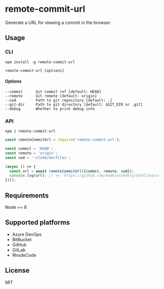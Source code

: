 # remote-commit-url

Generate a URL for viewing a commit in the browser.

## Usage

### CLI

``` shell
npm install -g remote-commit-url
```

``` shell
remote-commit-url [options]
```

#### Options

``` shell
--commit      Git commit ref [default: HEAD]
--remote      Git remote [default: origin]
--cwd         Path to git repository [default: .]
--git-dir     Path to git directory [default: $GIT_DIR or .git]
--debug       Whether to print debug info
```

### API

``` shell
npm i remote-commit-url
```

``` jsx
const remoteCommitUrl = require('remote-commit-url');

const commit = 'HEAD';
const remote = 'origin';
const cwd = '~/Code/dotfiles';

(async () => {
  const url = await remoteCommitUrl({commit, remote, cwd});
  console.log(url); // => 'https://github.com/madeleinedaly/dotfiles/commit/HEAD'
})();
```

## Requirements

Node >= 8

## Supported platforms
* Azure DevOps
* BitBucket
* GitHub
* GitLab
* RhodeCode

## License

MIT
